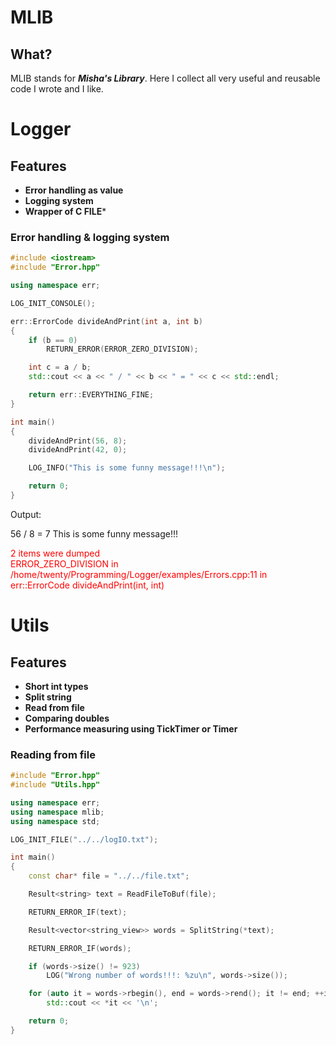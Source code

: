 # MLIB
## What?
MLIB stands for ***Misha's Library***. Here I collect all very useful and
reusable code I wrote and I like.

# Logger

## Features
* **Error handling as value**
* **Logging system**
* **Wrapper of C FILE***

### Error handling & logging system
```c++
#include <iostream>
#include "Error.hpp"

using namespace err;

LOG_INIT_CONSOLE();

err::ErrorCode divideAndPrint(int a, int b)
{
    if (b == 0)
        RETURN_ERROR(ERROR_ZERO_DIVISION);

    int c = a / b;
    std::cout << a << " / " << b << " = " << c << std::endl;

    return err::EVERYTHING_FINE;
}

int main()
{
    divideAndPrint(56, 8);
    divideAndPrint(42, 0);

    LOG_INFO("This is some funny message!!!\n");

    return 0;
}
```
Output:

56 / 8 = 7
This is some funny message!!!

<span style="color: red;">2 items were dumped</span><br>
<span style="color: red;">ERROR_ZERO_DIVISION in /home/twenty/Programming/Logger/examples/Errors.cpp:11 in err::ErrorCode divideAndPrint(int, int)</span>

# Utils

## Features
* **Short int types**
* **Split string**
* **Read from file**
* **Comparing doubles**
* **Performance measuring using TickTimer or Timer**

### Reading from file
```c++
#include "Error.hpp"
#include "Utils.hpp"

using namespace err;
using namespace mlib;
using namespace std;

LOG_INIT_FILE("../../logIO.txt");

int main()
{
    const char* file = "../../file.txt";

    Result<string> text = ReadFileToBuf(file);

    RETURN_ERROR_IF(text);

    Result<vector<string_view>> words = SplitString(*text);

    RETURN_ERROR_IF(words);

    if (words->size() != 923)
        LOG("Wrong number of words!!!: %zu\n", words->size());

    for (auto it = words->rbegin(), end = words->rend(); it != end; ++it)
        std::cout << *it << '\n';

    return 0;
}
```
